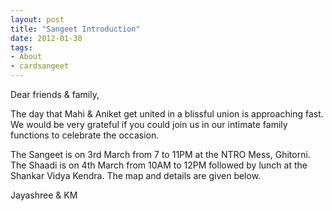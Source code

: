 ```yaml
---
layout: post
title: "Sangeet Introduction"
date: 2012-01-30
tags: 
- About
- cardsangeet
---
```


Dear friends & family, 

The day that Mahi & Aniket get united in a blissful union is approaching fast. We would be very grateful if you could join us in our intimate family functions to celebrate the occasion. 

The Sangeet is on 3rd March from 7 to 11PM at the NTRO Mess, Ghitorni. The Shaadi is on 4th March from 10AM to 12PM followed by lunch at the Shankar Vidya Kendra. The map and details are given below.

<!-- We do hope you have also the Invitation for the wedding reception.  -->

Jayashree & KM

<!-- <p align="center">
  <img src="https://mahiwedsaniket.github.io/pictures/manda2.jpg"><br>
</p> -->


<!-- <p align="center">
<a target="_blank" href="http://www.aniket.co.uk/">
  <img src="https://mahiwedsaniket.github.io/pictures/manda2.jpg"><br>
  </a>
</p> -->